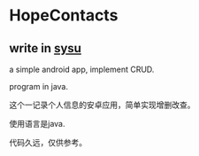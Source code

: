 # HopeContacts
## write in [sysu](http://www.sysu.edu.cn/)
a simple android app, implement CRUD.

program in java.

这个一记录个人信息的安卓应用，简单实现增删改查。

使用语言是java.

代码久远，仅供参考。
